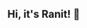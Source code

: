 ## Hi, it's Ranit! 👋

<!--
**rhvetican/rhvetican** is a ✨ _special_ ✨ repository because its `README.md` (this file) appears on your GitHub profile.

A coder and cinephile.
Check me out on [letterboxd](https://letterboxd.com/rhvetican/).
-->
